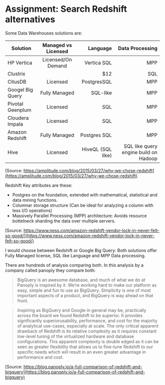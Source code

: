# Assignment: Search Redshift alternatives



Some Data Warehouses solutions are:

| Solution      | Managed vs Licensed | Language | Data Processing |
| ------------- |:-------------:| -----:| -----:|
| HP Vertica      | Licensed/On Demand | Vertica SQL | MPP |
| Clustrix      |       |   $12 | SQL |
| CitusDB | Licensed      |    PostgresSQL | MPP |
| Googel Big Query | Fully Managed      |    SQL-like | MPP |
| Pivotal Geenplum | Licensed | SQL | MPP |
| Cloudera Impala | Licensed | SQL | MPP |
| Amazon Redshift | Fully Managed | Postgres SQL | MPP |
| Hive | Licensed |   HiveQL (SQL like) | SQL like query engine build on Hadoop |

[Source: https://amplitude.com/blog/2015/03/27/why-we-chose-redshift](https://amplitude.com/blog/2015/03/27/why-we-chose-redshift)




 
 
Redshift Key attributes are these:
* Postgres on the foundation, extended with mathematical, statistical and data mining functions.
* Columnar storage structure (Can be ideal for analyzing a column with less I/O operations)
* Massively Parallel Processing (MPP) architecture: Avoids resource bottelneck sharding the data over multiple servers.

[Source: https://www.ness.com/amazon-redshift-vendor-lock-in-never-felt-so-good/](https://www.ness.com/amazon-redshift-vendor-lock-in-never-felt-so-good/)





I would choose between Redshift or Google Big Query: Both solutions offer Fully Managed license, SQL like Language and MPP Data processing.

There are hundreds of analysis comparing both. In this analysis by a company called panoply they compare both:

> BigQuery is an awesome database, and much of what we do at Panoply is inspired by it. We’re working hard to make our platform as easy, simple and fun to use as BigQuery. Simplicity is one of most important aspects of a product, and BigQuery is way ahead on that front.

> Inspiring as BigQuery and Google in general may be, practically across the board we found Redshift to be superior. It provides significantly superiorusability, performance, and cost for the majority of analytical use-cases, especially at scale. The only critical apparent drawback of Redshift is its relative complexity as it requires constant low-level tuning of the virtualized hardware and database configurations. This apparent complexity is double edged as it can be seen as greater flexibility that allows us to fine-tune Redshift to our specific needs which will result in an even greater advantage in performance and cost.


[Source: https://blog.panoply.io/a-full-comparison-of-redshift-and-bigquery](https://blog.panoply.io/a-full-comparison-of-redshift-and-bigquery)



